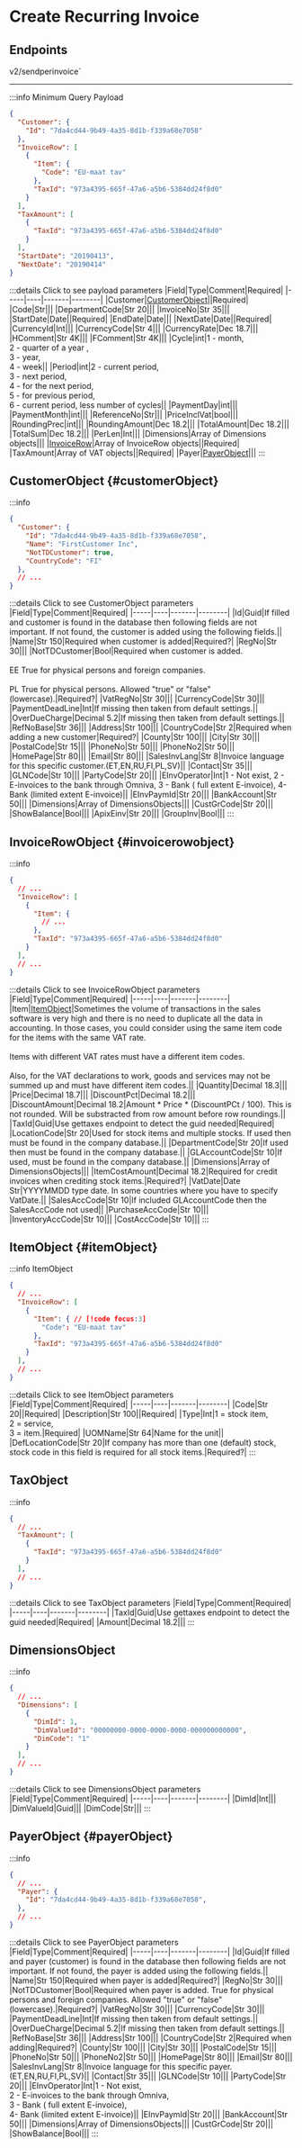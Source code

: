 # Create Recurring Invoice

## Endpoints

<!--@include: @/dist/md/api_url.md-->v2/sendperinvoice`

---
:::info Minimum Query Payload
```json
{ 
  "Customer": {
    "Id": "7da4cd44-9b49-4a35-8d1b-f339a68e7058"
  },
  "InvoiceRow": [
    {
      "Item": {
        "Code": "EU-maat tav"
      },
      "TaxId": "973a4395-665f-47a6-a5b6-5384dd24f8d0"
    }
  ],
  "TaxAmount": [
    {
      "TaxId": "973a4395-665f-47a6-a5b6-5384dd24f8d0"
    }
  ],
  "StartDate": "20190413",
  "NextDate": "20190414"
}
```

:::details Click to see payload parameters
|Field|Type|Comment|Required|
|-----|----|-------|--------|
|Customer|[CustomerObject](#customerObject)||Required|
|Code|Str|||
|DepartmentCode|Str 20|||
|InvoiceNo|Str 35|||
|StartDate|Date||Required|
|EndDate|Date|||
|NextDate|Date||Required|
|CurrencyId|Int|||
|CurrencyCode|Str 4|||
|CurrencyRate|Dec 18.7|||
|HComment|Str 4K|||
|FComment|Str 4K|||
|Cycle|int|1 - month, <br>2 - quarter of a year , <br>3 - year, <br>4 - week||
|Period|int|2 - current period, <br>3 - next period, <br>4 - for the next period, <br>5 - for previous period, <br>6 - current period, less number of cycles||
|PaymentDay|int|||
|PaymentMonth|int|||
|ReferenceNo|Str|||
|PriceInclVat|bool|||
|RoundingPrec|int|||
|RoundingAmount|Dec 18.2|||
|TotalAmount|Dec 18.2|||
|TotalSum|Dec 18.2|||
|PerLen|Int|||
|Dimensions|Array of Dimensions objects|||
|[InvoiceRow](#invoicerowobject)|Array of InvoiceRow objects||Required|
|TaxAmount|Array of VAT objects||Required|
|Payer|[PayerObject](#payerObject)|||
:::

## CustomerObject {#customerObject}

:::info
```json
{ 
  "Customer": {
    "Id": "7da4cd44-9b49-4a35-8d1b-f339a68e7058",
    "Name": "FirstCustomer Inc",
    "NotTDCustomer": true,
    "CountryCode": "FI"
  },
  // ...
}
```

:::details Click to see CustomerObject parameters
|Field|Type|Comment|Required|
|-----|----|-------|--------|
|Id|Guid|If filled and customer is found in the database then following fields are not important. If not found, the customer is added using the following fields.||
|Name|Str 150|Required when customer is added|Required?|
|RegNo|Str 30|||
|NotTDCustomer|Bool|Required when customer is added. <br><br>EE True for physical persons and foreign companies. <br><br>PL True for physical persons. Allowed "true" or "false" (lowercase).|Required?|
|VatRegNo|Str 30|||
|CurrencyCode|Str 30|||
|PaymentDeadLine|Int|If missing then taken from default settings.||
|OverDueCharge|Decimal 5.2|If missing then taken from default settings.||
|RefNoBase|Str 36|||
|Address|Str 100|||
|CountryCode|Str 2|Required when adding a new customer|Required?|
|County|Str 100|||
|City|Str 30|||
|PostalCode|Str 15|||
|PhoneNo|Str 50|||
|PhoneNo2|Str 50|||
|HomePage|Str 80|||
|Email|Str 80|||
|SalesInvLang|Str 8|Invoice language for this specific customer.(ET,EN,RU,FI,PL,SV)||
|Contact|Str 35|||
|GLNCode|Str 10|||
|PartyCode|Str 20|||
|EInvOperator|Int|1 - Not exist, 2 - E-invoices to the bank through Omniva, 3 - Bank ( full extent E-invoice), 4- Bank (limited extent E-invoice)||
|EInvPaymId|Str 20|||
|BankAccount|Str 50|||
|Dimensions|Array of DimensionsObjects|||
|CustGrCode|Str 20|||
|ShowBalance|Bool|||
|ApixEinv|Str 20|||
|GroupInv|Bool|||
:::

## InvoiceRowObject {#invoicerowobject}

:::info
```json
{ 
  // ...
  "InvoiceRow": [
    {
      "Item": {
        // ...
      },
      "TaxId": "973a4395-665f-47a6-a5b6-5384dd24f8d0"
    }
  ],
  // ...
}
```

:::details Click to see InvoiceRowObject parameters
|Field|Type|Comment|Required|
|-----|----|-------|--------|
|Item|[ItemObject](#itemObject)|Sometimes the volume of transactions in the sales software is very high and there is no need to duplicate all the data in accounting. In those cases, you could consider using the same item code for the items with the same VAT rate.<br><br>Items with different VAT rates must have a different item codes.<br><br>Also, for the VAT declarations to work, goods and services may not be summed up and must have different item codes.||
|Quantity|Decimal 18.3|||
|Price|Decimal 18.7|||
|DiscountPct|Decimal 18.2|||
|DiscountAmount|Decimal 18.2|Amount * Price * (DiscountPCt / 100). This is not rounded. Will be substracted from row amount before row roundings.||
|TaxId|Guid|Use gettaxes endpoint to detect the guid needed|Required|
|LocationCode|Str 20|Used for stock items and multiple stocks. If used then must be found in the company database.||
|DepartmentCode|Str 20|If used then must be found in the company database.||
|GLAccountCode|Str 10|If used, must be found in the company database.||
|Dimensions|Array of DimensionsObjects|||
|ItemCostAmount|Decimal 18.2|Required for credit invoices when crediting stock items.|Required?|
|VatDate|Date Str|YYYYMMDD type date. In some countries where you have to specify VatDate.||
|SalesAccCode|Str 10|If included GLAccountCode then  the SalesAccCode not used||
|PurchaseAccCode|Str 10|||
|InventoryAccCode|Str 10|||
|CostAccCode|Str 10|||
:::

## ItemObject {#itemObject}
:::info ItemObject
```json
{ 
  // ...
  "InvoiceRow": [
    {
      "Item": { // [!code focus:3]
        "Code": "EU-maat tav"
      },
      "TaxId": "973a4395-665f-47a6-a5b6-5384dd24f8d0"
    }
  ],
  // ...
}
```

:::details Click to see ItemObject parameters
|Field|Type|Comment|Required|
|-----|----|-------|--------|
|Code|Str 20||Required|
|Description|Str 100||Required|
|Type|Int|1 = stock item, <br>2 = service, <br>3 = item.|Required|
|UOMName|Str 64|Name for the unit||
|DefLocationCode|Str 20|If company has more than one (default) stock, stock code in this field is required for all stock items.|Required?|
:::

## TaxObject

:::info
```json
{ 
  // ...
  "TaxAmount": [
    {
      "TaxId": "973a4395-665f-47a6-a5b6-5384dd24f8d0"
    }
  ],
  // ...
}
```

:::details Click to see TaxObject parameters
|Field|Type|Comment|Required|
|-----|----|-------|--------|
|TaxId|Guid|Use gettaxes endpoint to detect the guid needed|Required|
|Amount|Decimal 18.2|||
:::

## DimensionsObject

:::info
```json
{ 
  // ...
  "Dimensions": [
    {
      "DimId": 1,
      "DimValueId": "00000000-0000-0000-0000-000000000000",
      "DimCode": "1"
    }
  ],
  // ...
}
```

:::details Click to see DimensionsObject parameters
|Field|Type|Comment|Required|
|-----|----|-------|--------|
|DimId|Int|||
|DimValueId|Guid|||
|DimCode|Str|||
:::

## PayerObject {#payerObject}

:::info
```json
{ 
  // ...
  "Payer": {
    "Id": "7da4cd44-9b49-4a35-8d1b-f339a68e7058",
  },
  // ...
}
```

:::details Click to see PayerObject parameters
|Field|Type|Comment|Required|
|-----|----|-------|--------|
|Id|Guid|If filled and payer (customer) is found in the database then following fields are not important. If not found, the payer is added using the following fields.||
|Name|Str 150|Required when payer is added|Required?|
|RegNo|Str 30|||
|NotTDCustomer|Bool|Required when payer is added. True for physical persons and foreign companies. Allowed "true" or "false" (lowercase).|Required?|
|VatRegNo|Str 30|||
|CurrencyCode|Str 30|||
|PaymentDeadLine|Int|If missing then taken from default settings.||
|OverDueCharge|Decimal 5.2|If missing then taken from default settings.||
|RefNoBase|Str 36|||
|Address|Str 100|||
|CountryCode|Str 2|Required when adding|Required?|
|County|Str 100|||
|City|Str 30|||
|PostalCode|Str 15|||
|PhoneNo|Str 50|||
|PhoneNo2|Str 50|||
|HomePage|Str 80|||
|Email|Str 80|||
|SalesInvLang|Str 8|Invoice language for this specific payer.(ET,EN,RU,FI,PL,SV)||
|Contact|Str 35|||
|GLNCode|Str 10|||
|PartyCode|Str 20|||
|EInvOperator|Int|1 - Not exist, <br>2 - E-invoices to the bank through Omniva, <br>3 - Bank ( full extent E-invoice), <br>4- Bank (limited extent E-invoice)||
|EInvPaymId|Str 20|||
|BankAccount|Str 50|||
|Dimensions|Array of DimensionsObjects|||
|CustGrCode|Str 20|||
|ShowBalance|Bool|||
:::